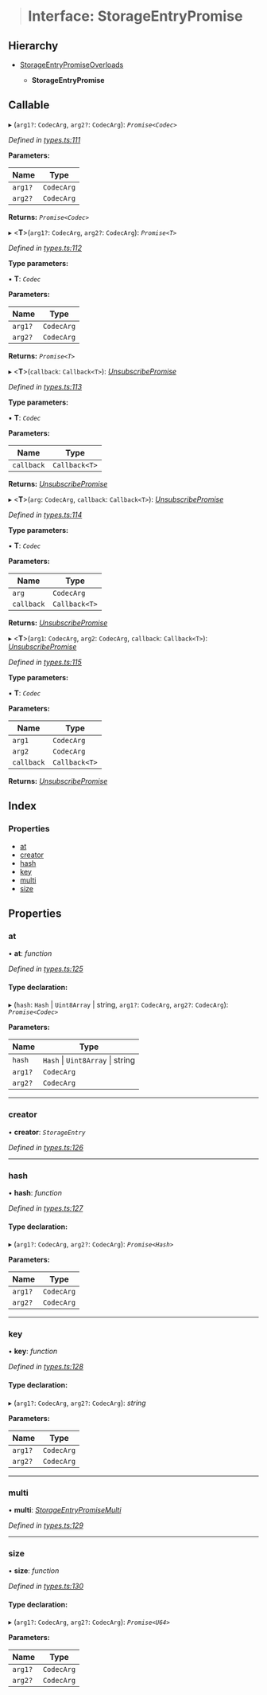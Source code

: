> # Interface: StorageEntryPromise

## Hierarchy

* [StorageEntryPromiseOverloads](_types_.storageentrypromiseoverloads.md)

  * **StorageEntryPromise**

## Callable

▸ (`arg1?`: `CodecArg`, `arg2?`: `CodecArg`): *`Promise<Codec>`*

*Defined in [types.ts:111](https://github.com/polkadot-js/api/blob/3d7a460/packages/api/src/types.ts#L111)*

**Parameters:**

Name | Type |
------ | ------ |
`arg1?` | `CodecArg` |
`arg2?` | `CodecArg` |

**Returns:** *`Promise<Codec>`*

▸ <**T**>(`arg1?`: `CodecArg`, `arg2?`: `CodecArg`): *`Promise<T>`*

*Defined in [types.ts:112](https://github.com/polkadot-js/api/blob/3d7a460/packages/api/src/types.ts#L112)*

**Type parameters:**

▪ **T**: *`Codec`*

**Parameters:**

Name | Type |
------ | ------ |
`arg1?` | `CodecArg` |
`arg2?` | `CodecArg` |

**Returns:** *`Promise<T>`*

▸ <**T**>(`callback`: `Callback<T>`): *[UnsubscribePromise](../modules/_types_.md#unsubscribepromise)*

*Defined in [types.ts:113](https://github.com/polkadot-js/api/blob/3d7a460/packages/api/src/types.ts#L113)*

**Type parameters:**

▪ **T**: *`Codec`*

**Parameters:**

Name | Type |
------ | ------ |
`callback` | `Callback<T>` |

**Returns:** *[UnsubscribePromise](../modules/_types_.md#unsubscribepromise)*

▸ <**T**>(`arg`: `CodecArg`, `callback`: `Callback<T>`): *[UnsubscribePromise](../modules/_types_.md#unsubscribepromise)*

*Defined in [types.ts:114](https://github.com/polkadot-js/api/blob/3d7a460/packages/api/src/types.ts#L114)*

**Type parameters:**

▪ **T**: *`Codec`*

**Parameters:**

Name | Type |
------ | ------ |
`arg` | `CodecArg` |
`callback` | `Callback<T>` |

**Returns:** *[UnsubscribePromise](../modules/_types_.md#unsubscribepromise)*

▸ <**T**>(`arg1`: `CodecArg`, `arg2`: `CodecArg`, `callback`: `Callback<T>`): *[UnsubscribePromise](../modules/_types_.md#unsubscribepromise)*

*Defined in [types.ts:115](https://github.com/polkadot-js/api/blob/3d7a460/packages/api/src/types.ts#L115)*

**Type parameters:**

▪ **T**: *`Codec`*

**Parameters:**

Name | Type |
------ | ------ |
`arg1` | `CodecArg` |
`arg2` | `CodecArg` |
`callback` | `Callback<T>` |

**Returns:** *[UnsubscribePromise](../modules/_types_.md#unsubscribepromise)*

## Index

### Properties

* [at](_types_.storageentrypromise.md#at)
* [creator](_types_.storageentrypromise.md#creator)
* [hash](_types_.storageentrypromise.md#hash)
* [key](_types_.storageentrypromise.md#key)
* [multi](_types_.storageentrypromise.md#multi)
* [size](_types_.storageentrypromise.md#size)

## Properties

###  at

• **at**: *function*

*Defined in [types.ts:125](https://github.com/polkadot-js/api/blob/3d7a460/packages/api/src/types.ts#L125)*

#### Type declaration:

▸ (`hash`: `Hash` | `Uint8Array` | string, `arg1?`: `CodecArg`, `arg2?`: `CodecArg`): *`Promise<Codec>`*

**Parameters:**

Name | Type |
------ | ------ |
`hash` | `Hash` \| `Uint8Array` \| string |
`arg1?` | `CodecArg` |
`arg2?` | `CodecArg` |

___

###  creator

• **creator**: *`StorageEntry`*

*Defined in [types.ts:126](https://github.com/polkadot-js/api/blob/3d7a460/packages/api/src/types.ts#L126)*

___

###  hash

• **hash**: *function*

*Defined in [types.ts:127](https://github.com/polkadot-js/api/blob/3d7a460/packages/api/src/types.ts#L127)*

#### Type declaration:

▸ (`arg1?`: `CodecArg`, `arg2?`: `CodecArg`): *`Promise<Hash>`*

**Parameters:**

Name | Type |
------ | ------ |
`arg1?` | `CodecArg` |
`arg2?` | `CodecArg` |

___

###  key

• **key**: *function*

*Defined in [types.ts:128](https://github.com/polkadot-js/api/blob/3d7a460/packages/api/src/types.ts#L128)*

#### Type declaration:

▸ (`arg1?`: `CodecArg`, `arg2?`: `CodecArg`): *string*

**Parameters:**

Name | Type |
------ | ------ |
`arg1?` | `CodecArg` |
`arg2?` | `CodecArg` |

___

###  multi

• **multi**: *[StorageEntryPromiseMulti](_types_.storageentrypromisemulti.md)*

*Defined in [types.ts:129](https://github.com/polkadot-js/api/blob/3d7a460/packages/api/src/types.ts#L129)*

___

###  size

• **size**: *function*

*Defined in [types.ts:130](https://github.com/polkadot-js/api/blob/3d7a460/packages/api/src/types.ts#L130)*

#### Type declaration:

▸ (`arg1?`: `CodecArg`, `arg2?`: `CodecArg`): *`Promise<U64>`*

**Parameters:**

Name | Type |
------ | ------ |
`arg1?` | `CodecArg` |
`arg2?` | `CodecArg` |